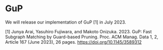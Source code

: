 # GuP

We will release our implementation of GuP [1] in July 2023.

[1] Junya Arai, Yasuhiro Fujiwara, and Makoto Onizuka. 2023. GuP: Fast Subgraph Matching by Guard-based Pruning. Proc. ACM Manag. Data 1, 2, Article 167 (June 2023), 26 pages. https://doi.org/10.1145/3589312
